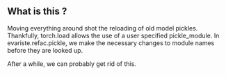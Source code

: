 ## What is this ?
Moving everything around shot the reloading of old model pickles.
Thankfully, torch.load allows the use of a user specified pickle_module. 
In evariste.refac.pickle, we make the necessary changes to module names before they are looked up.

After a while, we can probably get rid of this.